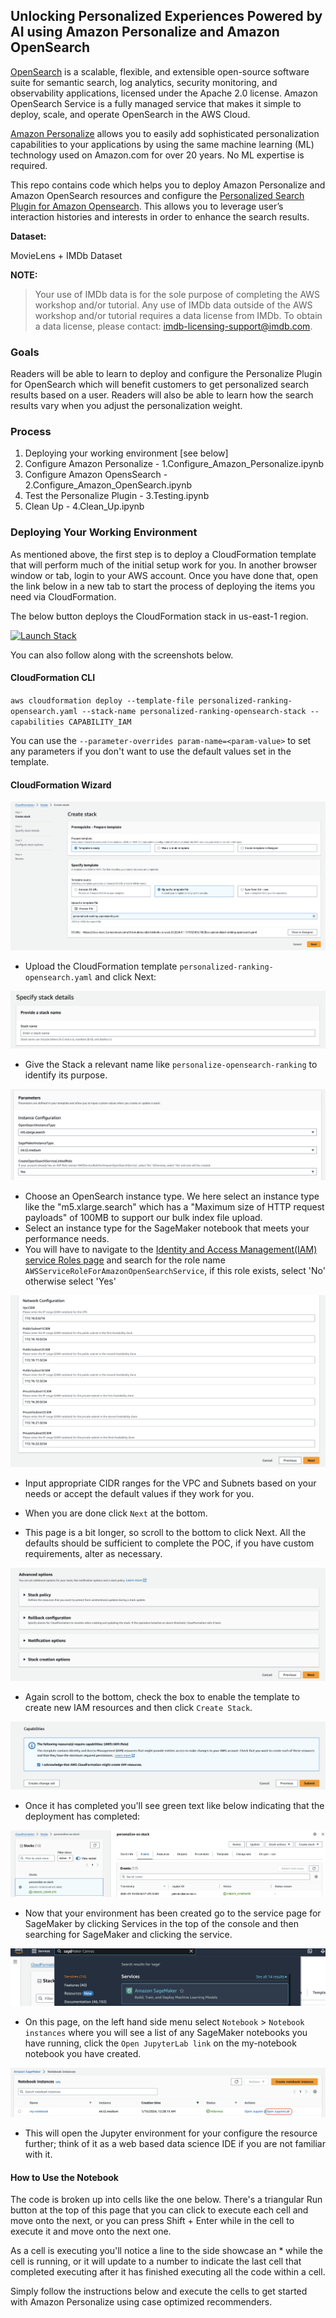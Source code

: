 ## **Unlocking Personalized Experiences Powered by AI using Amazon Personalize and Amazon OpenSearch**

[OpenSearch](https://opensearch.org/) is a scalable, flexible, and extensible open-source software suite for semantic
search, log analytics, security monitoring, and observability applications, licensed under the Apache 2.0 license.
Amazon OpenSearch Service is a fully managed service that makes it simple to deploy, scale, and operate OpenSearch in
the AWS Cloud.

[Amazon Personalize](https://aws.amazon.com/personalize/) allows you to easily add sophisticated personalization
capabilities to your applications by using the same machine learning (ML) technology used on Amazon.com for over 20
years. No ML expertise is required.

This repo contains code which helps you to deploy Amazon Personalize and Amazon OpenSearch resources and configure
the [Personalized Search Plugin for Amazon Opensearch](https://aws.amazon.com/blogs/machine-learning/personalize-your-search-results-with-amazon-personalize-and-amazon-opensearch-service-integration/).
This allows you to leverage user’s interaction histories and interests in order to enhance the search results.

**Dataset:**

MovieLens + IMDb Dataset

**NOTE:**
> Your use of IMDb data is for the sole purpose of completing the AWS workshop and/or tutorial. Any use of IMDb data
> outside of the AWS workshop and/or tutorial requires a data license from IMDb. To obtain a data license, please contact:
> imdb-licensing-support@imdb.com.

### Goals

Readers will be able to learn to deploy and configure the Personalize Plugin for OpenSearch which will benefit customers
to get personalized search results based on a user. Readers will also be able to learn how the search results vary when
you adjust the personalization weight.

### Process

1. Deploying your working environment [see below]
2. Configure Amazon Personalize - 1.Configure_Amazon_Personalize.ipynb
3. Configure Amazon OpensSearch - 2.Configure_Amazon_OpenSearch.ipynb
4. Test the Personalize Plugin - 3.Testing.ipynb
5. Clean Up - 4.Clean_Up.ipynb

### Deploying Your Working Environment

As mentioned above, the first step is to deploy a CloudFormation template that will perform much of the initial setup
work for you. In another browser window or tab, login to your AWS account. Once you have done that, open the link below
in a new tab to start the process of deploying the items you need via CloudFormation.

The below button deploys the CloudFormation stack in us-east-1 region.

[![Launch Stack](https://cdn.rawgit.com/buildkite/cloudformation-launch-stack-button-svg/master/launch-stack.svg)](https://us-east-1.console.aws.amazon.com/cloudformation/home?region=us-east-1#/stacks/create/review?templateURL=https://personalize-solution-staging-us-east-1.s3.amazonaws.com/blog-unlocking-personalized-experiences-personalize-opensearch/personalized-ranking-opensearch.yaml)

You can also follow along with the screenshots below.

#### CloudFormation CLI

`aws cloudformation deploy --template-file personalized-ranking-opensearch.yaml --stack-name personalized-ranking-opensearch-stack --capabilities CAPABILITY_IAM`

You can use the `--parameter-overrides param-name=<param-value>` to set any parameters if you don't want to use the
default values set in the template.

#### CloudFormation Wizard

![Create Stack](images/create_stack.png)

- Upload the CloudFormation template  `personalized-ranking-opensearch.yaml` and click Next:

![Stack Details](images/stack-name.png)

- Give the Stack a relevant name like `personalize-opensearch-ranking` to identify its purpose.

![Stack Params](images/stack-params1.png)

- Choose an OpenSearch instance type. We here select an instance type like the "m5.xlarge.search" which has a "Maximum
   size of HTTP request payloads" of 100MB to support our bulk index file upload.
- Select an instance type for the SageMaker notebook that meets your performance needs.
- You will have to navigate to the [Identity and Access Management(IAM) service Roles page](https://console.aws.amazon.com/iam/home#/roles) and search for the role name `AWSServiceRoleForAmazonOpenSearchService`, if this role exists, select 'No' otherwise select 'Yes'



![Stack Params](images/stack-params2.png)

- Input appropriate CIDR ranges for the VPC and Subnets based on your needs or accept the default values if they work
   for you.

- When you are done click `Next` at the bottom.

- This page is a bit longer, so scroll to the bottom to click Next. All the defaults should be sufficient to complete the POC, if you have custom requirements, alter as necessary.

![Stack Advanced](images/stack_advanced.png)

- Again scroll to the bottom, check the box to enable the template to create new IAM resources and then click `Create Stack`.

![Stack Ack](images/stack_ack.png)

- Once it has completed you'll see green text like below indicating that the deployment has completed:

![Stack Complete](images/stack_complete.png)

- Now that your environment has been created go to the service page for SageMaker by clicking Services in the top of the console and then searching for SageMaker and clicking the service.

![Sagemaker Search](images/sagemaker_search.png)

- On this page, on the left hand side menu select `Notebook` > `Notebook instances` where you will see a list of any SageMaker notebooks you have running, click the `Open JupyterLab link` on the my-notebook notebook you have created.

![Notebook Complete](images/notebook_complete.png)

- This will open the Jupyter environment for your configure the resource further; think of it as a web based data science IDE if you are not familiar with it.

#### **How to Use the Notebook**

The code is broken up into cells like the one below. There's a triangular Run button at the top of this page that you
can click to execute each cell and move onto the next, or you can press Shift + Enter while in the cell to execute it
and move onto the next one.

As a cell is executing you'll notice a line to the side showcase an * while the cell is running, or it will update to a
number to indicate the last cell that completed executing after it has finished executing all the code within a cell.

Simply follow the instructions below and execute the cells to get started with Amazon Personalize using case optimized
recommenders.











